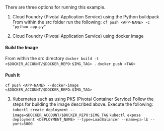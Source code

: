 There are three options for running this example.

1. Cloud Foundry (Pivotal Application Service) using the Python buildpack
From within the src folder run the following:
`cf push <APP-NAME> -c "python app.py"`

2. Cloud Foundry (Pivotal Application Service) using docker image
#### Build the Image
From within the src directory
`docker build -t <$DOCKER_ACCOUNT/$DOCKER_REPO:$IMG_TAG> .`
`docker push <TAG>`
#### Push It
`cf push <APP-NAME> --docker-image <$DOCKER_ACCOUNT/$DOCKER_REPO:$IMG_TAG>`

3. Kubernetes such as using PKS (Pivotal Container Service)
Follow the steps for building the image described above.
Execute the following:
`kubectl create deployment --image=$DOCKER_ACCOUNT/$DOCKER_REPO:$IMG_TAG`
`kubectl expose deployment <DEPLOYMENT_NAME> --type=LoadBalancer --name=pa-lb --port=5000`
